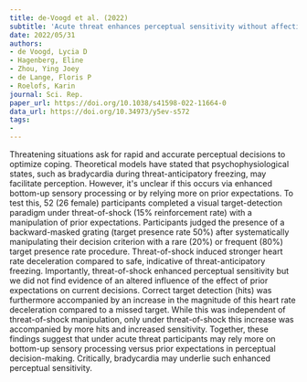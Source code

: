 ```yaml
---
title: de-Voogd et al. (2022)
subtitle: 'Acute threat enhances perceptual sensitivity without affecting the decision criterion'
date: 2022/05/31
authors:
- de Voogd, Lycia D
- Hagenberg, Eline
- Zhou, Ying Joey
- de Lange, Floris P
- Roelofs, Karin
journal: Sci. Rep.
paper_url: https://doi.org/10.1038/s41598-022-11664-0
data_url: https://doi.org/10.34973/y5ev-s572
tags:
- 
---
```


Threatening situations ask for rapid and accurate perceptual decisions to optimize coping. Theoretical models have stated that psychophysiological states, such as bradycardia during threat-anticipatory freezing, may facilitate perception. However, it's unclear if this occurs via enhanced bottom-up sensory processing or by relying more on prior expectations. To test this, 52 (26 female) participants completed a visual target-detection paradigm under threat-of-shock (15% reinforcement rate) with a manipulation of prior expectations. Participants judged the presence of a backward-masked grating (target presence rate 50%) after systematically manipulating their decision criterion with a rare (20%) or frequent (80%) target presence rate procedure. Threat-of-shock induced stronger heart rate deceleration compared to safe, indicative of threat-anticipatory freezing. Importantly, threat-of-shock enhanced perceptual sensitivity but we did not find evidence of an altered influence of the effect of prior expectations on current decisions. Correct target detection (hits) was furthermore accompanied by an increase in the magnitude of this heart rate deceleration compared to a missed target. While this was independent of threat-of-shock manipulation, only under threat-of-shock this increase was accompanied by more hits and increased sensitivity. Together, these findings suggest that under acute threat participants may rely more on bottom-up sensory processing versus prior expectations in perceptual decision-making. Critically, bradycardia may underlie such enhanced perceptual sensitivity.
